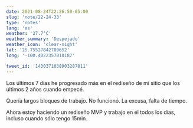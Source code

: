 ```yaml
---
date: 2021-08-24T22:26:50-05:00
slug: 'note/22-24-33'
type: 'notes'
lang: 'es'
weather: '27.7°C'
weather_summary: 'Despejado'
weather_icon: 'clear-night'
lat: '25.75527842789652'
long: '-100.4022357018187'

tweet_id: '1430371038903287811'
---
```

Los últimos 7 días he progresado más en el rediseño de mi sitio que los últimos 2 años cuando empecé.

Quería largos bloques de trabajo. No funcionó. La excusa, falta de tiempo.

Ahora estoy haciendo un rediseño MVP y trabajo en él todos los días, incluso cuando sólo tengo 15min.